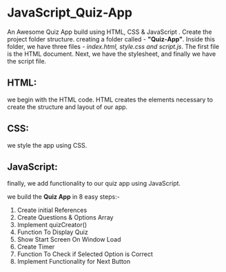 # JavaScript_Quiz-App
An Awesome Quiz App build using HTML, CSS &amp; JavaScript .
Create the project folder structure. creating a folder called - **"Quiz-App"**.
Inside this folder, we have three files - *index.html, style.css and script.js*. The first file is the HTML document. Next, we have the stylesheet, and finally we have the script file.
## HTML:
we begin with the HTML code. HTML creates the elements necessary to create the structure and layout of our app.
## CSS:
we style the app using CSS. 
## JavaScript:
finally, we add functionality to our quiz app using JavaScript. 

we build the **Quiz App** in 8 easy steps:-
1. Create initial References
2. Create Questions & Options Array
3. Implement quizCreator()
4. Function To Display Quiz
5. Show Start Screen On Window Load
6. Create Timer
7. Function To Check if Selected Option is Correct
8. Implement Functionality for Next Button 

